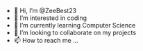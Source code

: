 - 👋 Hi, I’m @ZeeBest23
- 👀 I’m interested in coding
- 🌱 I’m currently learning Computer Science
- 💞️ I’m looking to collaborate on my projects
- 📫 How to reach me ...

<!---
ZeeBest23/ZeeBest23 is a ✨ special ✨ repository because its `README.md` (this file) appears on your GitHub profile.
You can click the Preview link to take a look at your changes.
--->
